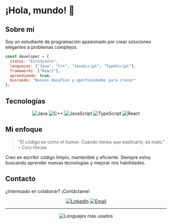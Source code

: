 # ¡Hola, mundo! 👋

## Sobre mí

Soy un estudiante de programación apasionado por crear soluciones elegantes a problemas complejos.

```javascript
const developer = {
  status: "Estudiante",
  lenguajes: ["Java", "C++", "JavaScript", "TypeScript"],
  frameworks: ["React"],
  aprendiendo: true,
  buscando: "Nuevos desafíos y oportunidades para crecer"
};
```

## Tecnologías

<div align="center">
  
  ![Java](https://img.shields.io/badge/-Java-007396?style=flat-square&logo=java&logoColor=white)
  ![C++](https://img.shields.io/badge/-C++-00599C?style=flat-square&logo=c%2B%2B&logoColor=white)
  ![JavaScript](https://img.shields.io/badge/-JavaScript-F7DF1E?style=flat-square&logo=javascript&logoColor=black)
  ![TypeScript](https://img.shields.io/badge/-TypeScript-3178C6?style=flat-square&logo=typescript&logoColor=white)
  ![React](https://img.shields.io/badge/-React-61DAFB?style=flat-square&logo=react&logoColor=black)
  
</div>

## Mi enfoque

> "El código es como el humor. Cuando tienes que explicarlo, es malo." – Cory House

Creo en escribir código limpio, mantenible y eficiente. Siempre estoy buscando aprender nuevas tecnologías y mejorar mis habilidades.

## Contacto

¿Interesado en colaborar? ¡Contáctame!

<div align="center">
  
  [![LinkedIn](https://img.shields.io/badge/-LinkedIn-0A66C2?style=for-the-badge&logo=linkedin&logoColor=white)](https://linkedin.com/in/tu-perfil)
  [![Email](https://img.shields.io/badge/-Email-EA4335?style=for-the-badge&logo=gmail&logoColor=white)](mailto:tu-email@ejemplo.com)
  
</div>

---

<div align="center">
  <img src="https://github-readme-stats.vercel.app/api/top-langs/?username=tu-usuario&layout=compact&theme=dark" alt="Lenguajes más usados" />
</div>
